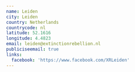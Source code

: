 ```yaml
---
name: Leiden
city: Leiden
country: Netherlands
countrycode: nl
latitude: 52.1616
longitude: 4.4823
email: leiden@extinctionrebellion.nl
publiciseemail: true
links:
  facebook: 'https://www.facebook.com/XRLeiden'
---
```


